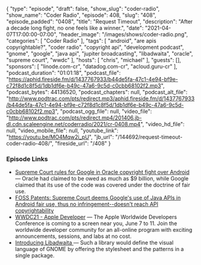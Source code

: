 {
  "type": "episode",
  "draft": false,
  "show_slug": "coder-radio",
  "show_name": "Coder Radio",
  "episode": 408,
  "slug": "408",
  "episode_padded": "0408",
  "title": "Request Timeout",
  "description": "After a decade long fight, no one feels like a winner.",
  "date": "2021-04-07T17:00:00-07:00",
  "header_image": "/images/shows/coder-radio.png",
  "categories": [
    "Coder Radio"
  ],
  "tags": [
    "android",
    "are apis copyrightable?",
    "coder radio",
    "copyright api",
    "development podcast",
    "gnome",
    "google",
    "java api",
    "jupiter broadcasting",
    "libadwaita",
    "oracle",
    "supreme court",
    "wwdc"
  ],
  "hosts": [
    "chris",
    "michael"
  ],
  "guests": [],
  "sponsors": [
    "linode.com-cr",
    "datadog.com-cr",
    "acloud.guru-cr"
  ],
  "podcast_duration": "01:01:18",
  "podcast_file": "https://aphid.fireside.fm/d/1437767933/b44de5fa-47c1-4e94-bf9e-c72f8d1c8f5d/1db1df6e-b49c-47a6-9c5d-c0cbb68102f2.mp3",
  "podcast_bytes": 44136520,
  "podcast_chapters": null,
  "podcast_alt_file": "http://www.podtrac.com/pts/redirect.mp3/aphid.fireside.fm/d/1437767933/b44de5fa-47c1-4e94-bf9e-c72f8d1c8f5d/1db1df6e-b49c-47a6-9c5d-c0cbb68102f2.mp3",
  "podcast_ogg_file": null,
  "video_file": "http://www.podtrac.com/pts/redirect.mp4/201406.jb-dl.cdn.scaleengine.net/coderradio/2021/cr-0408.mp4",
  "video_hd_file": null,
  "video_mobile_file": null,
  "youtube_link": "https://youtu.be/MO4Mqw2i_pU",
  "jb_url": "/144692/request-timeout-coder-radio-408/",
  "fireside_url": "/408"
}


### Episode Links

  * [Supreme Court rules for Google in Oracle copyright fight over Android](https://www.cnbc.com/2021/04/05/supreme-court-rules-in-googles-favor-in-copyright-dispute-with-oracle-over-android-software.html "Supreme Court rules for Google in Oracle copyright fight over Android") — Oracle had claimed to be owed as much as $9 billion, while Google claimed that its use of the code was covered under the doctrine of fair use.
  * [FOSS Patents: Supreme Court deems Google's use of Java APIs in Android fair use, thus no infringement--doesn't reach API copyrightability](http://www.fosspatents.com/2021/04/supreme-court-deems-googles-use-of-java.html "FOSS Patents: Supreme Court deems Google's use of Java APIs in Android fair use, thus no infringement--doesn't reach API copyrightability")
  * [WWDC21 - Apple Developer](https://developer.apple.com/wwdc21/ "WWDC21 - Apple Developer") — The Apple Worldwide Developers Conference is coming to a screen near you, June 7 to 11. Join the worldwide developer community for an all-online program with exciting announcements, sessions, and labs at no cost. 
  * [Introducing Libadwaita ](https://aplazas.pages.gitlab.gnome.org/blog/blog/2021/03/31/introducing-libadwaita.html "Introducing Libadwaita ") — Such a library would define the visual language of GNOME by offering the stylesheet and the patterns in a single package.



